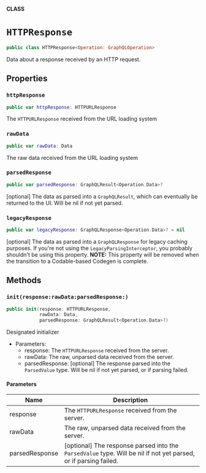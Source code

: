 **CLASS**

# `HTTPResponse`

```swift
public class HTTPResponse<Operation: GraphQLOperation>
```

Data about a response received by an HTTP request.

## Properties
### `httpResponse`

```swift
public var httpResponse: HTTPURLResponse
```

The `HTTPURLResponse` received from the URL loading system

### `rawData`

```swift
public var rawData: Data
```

The raw data received from the URL loading system

### `parsedResponse`

```swift
public var parsedResponse: GraphQLResult<Operation.Data>?
```

[optional] The data as parsed into a `GraphQLResult`, which can eventually be returned to the UI. Will be nil if not yet parsed.

### `legacyResponse`

```swift
public var legacyResponse: GraphQLResponse<Operation.Data>? = nil
```

[optional] The data as parsed into a `GraphQLResponse` for legacy caching purposes. If you're not using the `LegacyParsingInterceptor`, you probably shouldn't be using this property.
**NOTE:** This property will be removed when the transition to a Codable-based Codegen is complete.

## Methods
### `init(response:rawData:parsedResponse:)`

```swift
public init(response: HTTPURLResponse,
            rawData: Data,
            parsedResponse: GraphQLResult<Operation.Data>?)
```

Designated initializer

- Parameters:
  - response: The `HTTPURLResponse` received from the server.
  - rawData: The raw, unparsed data received from the server.
  - parsedResponse: [optional] The response parsed into the `ParsedValue` type. Will be nil if not yet parsed, or if parsing failed.

#### Parameters

| Name | Description |
| ---- | ----------- |
| response | The `HTTPURLResponse` received from the server. |
| rawData | The raw, unparsed data received from the server. |
| parsedResponse | [optional] The response parsed into the `ParsedValue` type. Will be nil if not yet parsed, or if parsing failed. |